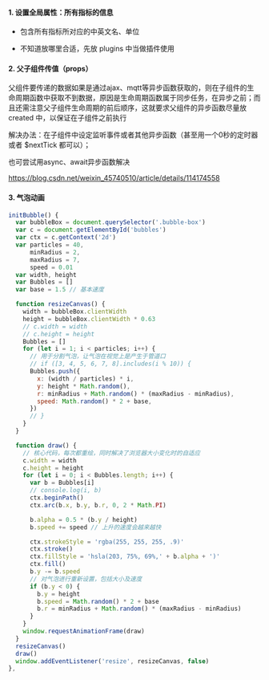 #### 1. 设置全局属性：所有指标的信息

- 包含所有指标所对应的中英文名、单位

- 不知道放哪里合适，先放 plugins 中当做插件使用



#### 2. 父子组件传值（props）

父组件要传递的数据如果是通过ajax、mqtt等异步函数获取的，则在子组件的生命周期函数中获取不到数据，原因是生命周期函数属于同步任务，在异步之前；而且还需注意父子组件生命周期的前后顺序，这就要求父组件的异步函数尽量放 created 中，以保证在子组件之前执行

解决办法：在子组件中设定监听事件或者其他异步函数（甚至用一个0秒的定时器或者 $nextTick 都可以）；

也可尝试用async、await异步函数解决

https://blog.csdn.net/weixin_45740510/article/details/114174558



#### 3. 气泡动画

```js
initBubble() {
  var bubbleBox = document.querySelector('.bubble-box')
  var c = document.getElementById('bubbles')
  var ctx = c.getContext('2d')
  var particles = 40,
      minRadius = 2,
      maxRadius = 7,
      speed = 0.01
  var width, height
  var Bubbles = []
  var base = 1.5 // 基本速度

  function resizeCanvas() {
    width = bubbleBox.clientWidth
    height = bubbleBox.clientWidth * 0.63
    // c.width = width
    // c.height = height
    Bubbles = []
    for (let i = 1; i < particles; i++) {
      // 用于分割气泡，让气泡在视觉上是产生于管道口
      // if ([3, 4, 5, 6, 7, 8].includes(i % 10)) {
      Bubbles.push({
        x: (width / particles) * i,
        y: height * Math.random(),
        r: minRadius + Math.random() * (maxRadius - minRadius),
        speed: Math.random() * 2 + base,
      })
      // }
    }
  }

  function draw() {
    // 核心代码，每次都重绘，同时解决了浏览器大小变化时的自适应
    c.width = width
    c.height = height
    for (let i = 0; i < Bubbles.length; i++) {
      var b = Bubbles[i]
      // console.log(i, b)
      ctx.beginPath()
      ctx.arc(b.x, b.y, b.r, 0, 2 * Math.PI)

      b.alpha = 0.5 * (b.y / height)
      b.speed += speed // 上升的速度会越来越快

      ctx.strokeStyle = 'rgba(255, 255, 255, .9)'
      ctx.stroke()
      ctx.fillStyle = 'hsla(203, 75%, 69%,' + b.alpha + ')'
      ctx.fill()
      b.y -= b.speed
      // 对气泡进行重新设置，包括大小及速度
      if (b.y < 0) {
        b.y = height
        b.speed = Math.random() * 2 + base
        b.r = minRadius + Math.random() * (maxRadius - minRadius)
      }
    }
    window.requestAnimationFrame(draw)
  }
  resizeCanvas()
  draw()
  window.addEventListener('resize', resizeCanvas, false)
},
```

